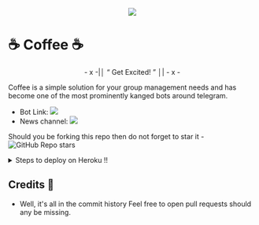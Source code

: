 <p align="center">
  <img src="https://telegra.ph/file/4a3e516e7776f189a6460.jpg">
</p>

# ☕ Coffee ☕

<p align="center">
- x -|│  “ Get Excited! ”  │| - x -
</p>

Coffee is a simple solution for your group management needs and has become one of the most prominently kanged bots around telegram.

* Bot Link:  <a href="https://telegram.dog/MissCoffeeBot" alt="Coffee"> <img src="https://img.shields.io/badge/%F0%9F%A4%96%20-Coffee-blue" /> </a>
* News channel: <a  href="https://telegram.dog/Coffee_Updates" alt="Coffee Updates"> <img  src="https://img.shields.io/badge/%F0%9F%92%A1-Coffee%20Updates-9cf" /> </a>

Should you be forking this repo then do not forget to star it - <img alt="GitHub Repo stars" src="https://img.shields.io/github/stars/ShrayanshSharma2710/Coffee?color=white&label=%F0%9F%8C%9F%20star">

<details>
  <summary>Steps to deploy on Heroku !! </summary>

```
Fill in all the details, Deploy!
Now go to https://dashboard.heroku.com/apps/(app-name)/resources ( Replace (app-name) with your app name )
REMEMBER: Turn on worker dyno (Don't worry It's free :D) & Webhook
Now send the bot /start, If it doesn't respond go to https://dashboard.heroku.com/apps/(app-name)/settings and remove webhook and port.
```

  [![Deploy](https://www.herokucdn.com/deploy/button.svg)](https://heroku.com/deploy?template=https://github.com/ShrayanshSharma2710/Coffee.git)

</details>  

## Credits 📍
* Well, it's all in the commit history 
Feel free to open pull requests should any be missing.
